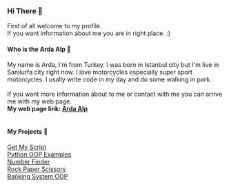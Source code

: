 ### Hi There 👋 

First of all welcome to my profile. <br>
If you want information about me you are in right place. :) <br>

#### Who is the Arda Alp 👤
My name is Arda, I'm from Turkey. I was born in Istanbul city but I'm live in Sanliurfa city right now. 
I love motorcycles especially super sport motorcycles. 
I usally write code in my day and do some walking in park. <br> <br>
If you want more information about to me or contact with me you can arrive me with my web page. <br>
**My web page link:
[Arda Alp](https://arda-alp.vercel.app)** <br> <br>

#### My Projects 📂
[Get My Script](https://github.com/ArdaAlp/Get-My-Script) <br>
[Python OOP Examples](https://github.com/ArdaAlp/Python-Examples) <br>
[Number Finder](https://github.com/ArdaAlp/Number-Finder) <br>
[Rock Paper Scissors](https://github.com/ArdaAlp/Rock-Paper-Scissors) <br>
[Banking System OOP](https://github.com/ArdaAlp/Banking-System-OOP) <br>
